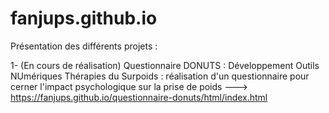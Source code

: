 # fanjups.github.io

Présentation des différents projets :

1- (En cours de réalisation) Questionnaire DONUTS : Développement Outils NUmériques Thérapies du Surpoids : réalisation d'un questionnaire pour cerner l'impact psychologique sur la prise de poids ---> https://fanjups.github.io/questionnaire-donuts/html/index.html
